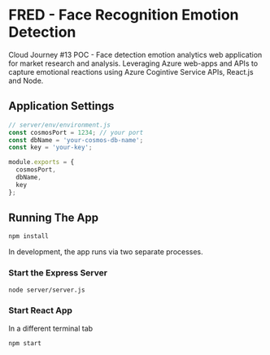 # FRED - Face Recognition Emotion Detection

Cloud Journey #13 POC - Face detection emotion analytics web application 
for market research and analysis. Leveraging Azure web-apps and APIs to capture emotional reactions
using Azure Cogintive Service APIs, React.js and Node.

## Application Settings 

```javascript
// server/env/environment.js
const cosmosPort = 1234; // your port
const dbName = 'your-cosmos-db-name';
const key = 'your-key';

module.exports = {
  cosmosPort,
  dbName,
  key
};
```

## Running The App
```bash
npm install
```

In development, the app runs via two separate processes.

### Start the Express Server

```bash
node server/server.js
```


### Start React App

In a different terminal tab

```bash
npm start
```


